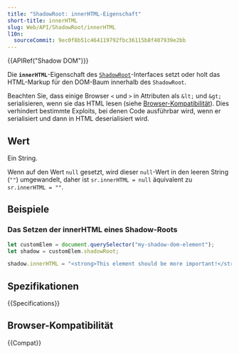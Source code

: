 ```yaml
---
title: "ShadowRoot: innerHTML-Eigenschaft"
short-title: innerHTML
slug: Web/API/ShadowRoot/innerHTML
l10n:
  sourceCommit: 9ec0f8b51c464119792fbc36115b8f407939e2bb
---
```


{{APIRef("Shadow DOM")}}

Die **`innerHTML`**-Eigenschaft des [`ShadowRoot`](/de/docs/Web/API/ShadowRoot)-Interfaces setzt oder holt das HTML-Markup für den DOM-Baum innerhalb des `ShadowRoot`.

Beachten Sie, dass einige Browser `<` und `>` in Attributen als `&lt;` und `&gt;` serialisieren, wenn sie das HTML lesen (siehe [Browser-Kompatibilität](#browser-kompatibilität)).
Dies verhindert bestimmte Exploits, bei denen Code ausführbar wird, wenn er serialisiert und dann in HTML deserialisiert wird.

## Wert

Ein String.

Wenn auf den Wert `null` gesetzt, wird dieser `null`-Wert in den leeren String (`""`) umgewandelt, daher ist `sr.innerHTML = null` äquivalent zu `sr.innerHTML = ""`.

## Beispiele

### Das Setzen der innerHTML eines Shadow-Roots

```js
let customElem = document.querySelector("my-shadow-dom-element");
let shadow = customElem.shadowRoot;

shadow.innerHTML = "<strong>This element should be more important!</strong>";
```

## Spezifikationen

{{Specifications}}

## Browser-Kompatibilität

{{Compat}}
